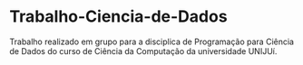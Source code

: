 # Trabalho-Ciencia-de-Dados
Trabalho realizado em grupo para a disciplica de Programação para Ciência de Dados do curso de Ciência da Computação da universidade UNIJUí.
